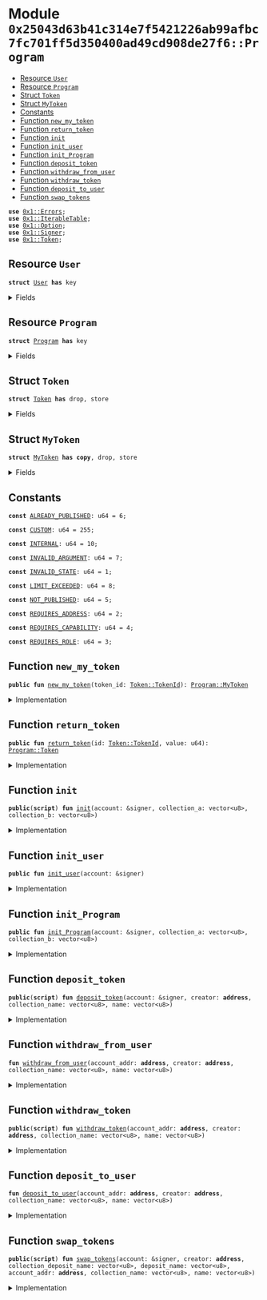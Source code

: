 
<a name="0x25043d63b41c314e7f5421226ab99afbc7fc701ff5d350400ad49cd908de27f6_Program"></a>

# Module `0x25043d63b41c314e7f5421226ab99afbc7fc701ff5d350400ad49cd908de27f6::Program`



-  [Resource `User`](#0x25043d63b41c314e7f5421226ab99afbc7fc701ff5d350400ad49cd908de27f6_Program_User)
-  [Resource `Program`](#0x25043d63b41c314e7f5421226ab99afbc7fc701ff5d350400ad49cd908de27f6_Program_Program)
-  [Struct `Token`](#0x25043d63b41c314e7f5421226ab99afbc7fc701ff5d350400ad49cd908de27f6_Program_Token)
-  [Struct `MyToken`](#0x25043d63b41c314e7f5421226ab99afbc7fc701ff5d350400ad49cd908de27f6_Program_MyToken)
-  [Constants](#@Constants_0)
-  [Function `new_my_token`](#0x25043d63b41c314e7f5421226ab99afbc7fc701ff5d350400ad49cd908de27f6_Program_new_my_token)
-  [Function `return_token`](#0x25043d63b41c314e7f5421226ab99afbc7fc701ff5d350400ad49cd908de27f6_Program_return_token)
-  [Function `init`](#0x25043d63b41c314e7f5421226ab99afbc7fc701ff5d350400ad49cd908de27f6_Program_init)
-  [Function `init_user`](#0x25043d63b41c314e7f5421226ab99afbc7fc701ff5d350400ad49cd908de27f6_Program_init_user)
-  [Function `init_Program`](#0x25043d63b41c314e7f5421226ab99afbc7fc701ff5d350400ad49cd908de27f6_Program_init_Program)
-  [Function `deposit_token`](#0x25043d63b41c314e7f5421226ab99afbc7fc701ff5d350400ad49cd908de27f6_Program_deposit_token)
-  [Function `withdraw_from_user`](#0x25043d63b41c314e7f5421226ab99afbc7fc701ff5d350400ad49cd908de27f6_Program_withdraw_from_user)
-  [Function `withdraw_token`](#0x25043d63b41c314e7f5421226ab99afbc7fc701ff5d350400ad49cd908de27f6_Program_withdraw_token)
-  [Function `deposit_to_user`](#0x25043d63b41c314e7f5421226ab99afbc7fc701ff5d350400ad49cd908de27f6_Program_deposit_to_user)
-  [Function `swap_tokens`](#0x25043d63b41c314e7f5421226ab99afbc7fc701ff5d350400ad49cd908de27f6_Program_swap_tokens)


<pre><code><b>use</b> <a href="">0x1::Errors</a>;
<b>use</b> <a href="">0x1::IterableTable</a>;
<b>use</b> <a href="">0x1::Option</a>;
<b>use</b> <a href="">0x1::Signer</a>;
<b>use</b> <a href="">0x1::Token</a>;
</code></pre>



<a name="0x25043d63b41c314e7f5421226ab99afbc7fc701ff5d350400ad49cd908de27f6_Program_User"></a>

## Resource `User`



<pre><code><b>struct</b> <a href="Program.md#0x25043d63b41c314e7f5421226ab99afbc7fc701ff5d350400ad49cd908de27f6_Program_User">User</a> <b>has</b> key
</code></pre>



<details>
<summary>Fields</summary>


<dl>
<dt>
<code>token_a: u64</code>
</dt>
<dd>

</dd>
<dt>
<code>token_b: u64</code>
</dt>
<dd>

</dd>
</dl>


</details>

<a name="0x25043d63b41c314e7f5421226ab99afbc7fc701ff5d350400ad49cd908de27f6_Program_Program"></a>

## Resource `Program`



<pre><code><b>struct</b> <a href="Program.md#0x25043d63b41c314e7f5421226ab99afbc7fc701ff5d350400ad49cd908de27f6_Program">Program</a> <b>has</b> key
</code></pre>



<details>
<summary>Fields</summary>


<dl>
<dt>
<code>collection_a: vector&lt;u8&gt;</code>
</dt>
<dd>

</dd>
<dt>
<code>collection_b: vector&lt;u8&gt;</code>
</dt>
<dd>

</dd>
<dt>
<code>token_a_table: <a href="_IterableTable">IterableTable::IterableTable</a>&lt;<a href="Program.md#0x25043d63b41c314e7f5421226ab99afbc7fc701ff5d350400ad49cd908de27f6_Program_MyToken">Program::MyToken</a>, <a href="Program.md#0x25043d63b41c314e7f5421226ab99afbc7fc701ff5d350400ad49cd908de27f6_Program_Token">Program::Token</a>&gt;</code>
</dt>
<dd>

</dd>
<dt>
<code>token_b_table: <a href="_IterableTable">IterableTable::IterableTable</a>&lt;<a href="Program.md#0x25043d63b41c314e7f5421226ab99afbc7fc701ff5d350400ad49cd908de27f6_Program_MyToken">Program::MyToken</a>, <a href="Program.md#0x25043d63b41c314e7f5421226ab99afbc7fc701ff5d350400ad49cd908de27f6_Program_Token">Program::Token</a>&gt;</code>
</dt>
<dd>

</dd>
</dl>


</details>

<a name="0x25043d63b41c314e7f5421226ab99afbc7fc701ff5d350400ad49cd908de27f6_Program_Token"></a>

## Struct `Token`



<pre><code><b>struct</b> <a href="">Token</a> <b>has</b> drop, store
</code></pre>



<details>
<summary>Fields</summary>


<dl>
<dt>
<code>id: <a href="_TokenId">Token::TokenId</a></code>
</dt>
<dd>

</dd>
<dt>
<code>value: u64</code>
</dt>
<dd>

</dd>
</dl>


</details>

<a name="0x25043d63b41c314e7f5421226ab99afbc7fc701ff5d350400ad49cd908de27f6_Program_MyToken"></a>

## Struct `MyToken`



<pre><code><b>struct</b> <a href="Program.md#0x25043d63b41c314e7f5421226ab99afbc7fc701ff5d350400ad49cd908de27f6_Program_MyToken">MyToken</a> <b>has</b> <b>copy</b>, drop, store
</code></pre>



<details>
<summary>Fields</summary>


<dl>
<dt>
<code>token_id: <a href="_TokenId">Token::TokenId</a></code>
</dt>
<dd>

</dd>
</dl>


</details>

<a name="@Constants_0"></a>

## Constants


<a name="0x25043d63b41c314e7f5421226ab99afbc7fc701ff5d350400ad49cd908de27f6_Program_ALREADY_PUBLISHED"></a>



<pre><code><b>const</b> <a href="Program.md#0x25043d63b41c314e7f5421226ab99afbc7fc701ff5d350400ad49cd908de27f6_Program_ALREADY_PUBLISHED">ALREADY_PUBLISHED</a>: u64 = 6;
</code></pre>



<a name="0x25043d63b41c314e7f5421226ab99afbc7fc701ff5d350400ad49cd908de27f6_Program_CUSTOM"></a>



<pre><code><b>const</b> <a href="Program.md#0x25043d63b41c314e7f5421226ab99afbc7fc701ff5d350400ad49cd908de27f6_Program_CUSTOM">CUSTOM</a>: u64 = 255;
</code></pre>



<a name="0x25043d63b41c314e7f5421226ab99afbc7fc701ff5d350400ad49cd908de27f6_Program_INTERNAL"></a>



<pre><code><b>const</b> <a href="Program.md#0x25043d63b41c314e7f5421226ab99afbc7fc701ff5d350400ad49cd908de27f6_Program_INTERNAL">INTERNAL</a>: u64 = 10;
</code></pre>



<a name="0x25043d63b41c314e7f5421226ab99afbc7fc701ff5d350400ad49cd908de27f6_Program_INVALID_ARGUMENT"></a>



<pre><code><b>const</b> <a href="Program.md#0x25043d63b41c314e7f5421226ab99afbc7fc701ff5d350400ad49cd908de27f6_Program_INVALID_ARGUMENT">INVALID_ARGUMENT</a>: u64 = 7;
</code></pre>



<a name="0x25043d63b41c314e7f5421226ab99afbc7fc701ff5d350400ad49cd908de27f6_Program_INVALID_STATE"></a>



<pre><code><b>const</b> <a href="Program.md#0x25043d63b41c314e7f5421226ab99afbc7fc701ff5d350400ad49cd908de27f6_Program_INVALID_STATE">INVALID_STATE</a>: u64 = 1;
</code></pre>



<a name="0x25043d63b41c314e7f5421226ab99afbc7fc701ff5d350400ad49cd908de27f6_Program_LIMIT_EXCEEDED"></a>



<pre><code><b>const</b> <a href="Program.md#0x25043d63b41c314e7f5421226ab99afbc7fc701ff5d350400ad49cd908de27f6_Program_LIMIT_EXCEEDED">LIMIT_EXCEEDED</a>: u64 = 8;
</code></pre>



<a name="0x25043d63b41c314e7f5421226ab99afbc7fc701ff5d350400ad49cd908de27f6_Program_NOT_PUBLISHED"></a>



<pre><code><b>const</b> <a href="Program.md#0x25043d63b41c314e7f5421226ab99afbc7fc701ff5d350400ad49cd908de27f6_Program_NOT_PUBLISHED">NOT_PUBLISHED</a>: u64 = 5;
</code></pre>



<a name="0x25043d63b41c314e7f5421226ab99afbc7fc701ff5d350400ad49cd908de27f6_Program_REQUIRES_ADDRESS"></a>



<pre><code><b>const</b> <a href="Program.md#0x25043d63b41c314e7f5421226ab99afbc7fc701ff5d350400ad49cd908de27f6_Program_REQUIRES_ADDRESS">REQUIRES_ADDRESS</a>: u64 = 2;
</code></pre>



<a name="0x25043d63b41c314e7f5421226ab99afbc7fc701ff5d350400ad49cd908de27f6_Program_REQUIRES_CAPABILITY"></a>



<pre><code><b>const</b> <a href="Program.md#0x25043d63b41c314e7f5421226ab99afbc7fc701ff5d350400ad49cd908de27f6_Program_REQUIRES_CAPABILITY">REQUIRES_CAPABILITY</a>: u64 = 4;
</code></pre>



<a name="0x25043d63b41c314e7f5421226ab99afbc7fc701ff5d350400ad49cd908de27f6_Program_REQUIRES_ROLE"></a>



<pre><code><b>const</b> <a href="Program.md#0x25043d63b41c314e7f5421226ab99afbc7fc701ff5d350400ad49cd908de27f6_Program_REQUIRES_ROLE">REQUIRES_ROLE</a>: u64 = 3;
</code></pre>



<a name="0x25043d63b41c314e7f5421226ab99afbc7fc701ff5d350400ad49cd908de27f6_Program_new_my_token"></a>

## Function `new_my_token`



<pre><code><b>public</b> <b>fun</b> <a href="Program.md#0x25043d63b41c314e7f5421226ab99afbc7fc701ff5d350400ad49cd908de27f6_Program_new_my_token">new_my_token</a>(token_id: <a href="_TokenId">Token::TokenId</a>): <a href="Program.md#0x25043d63b41c314e7f5421226ab99afbc7fc701ff5d350400ad49cd908de27f6_Program_MyToken">Program::MyToken</a>
</code></pre>



<details>
<summary>Implementation</summary>


<pre><code><b>public</b> <b>fun</b> <a href="Program.md#0x25043d63b41c314e7f5421226ab99afbc7fc701ff5d350400ad49cd908de27f6_Program_new_my_token">new_my_token</a>(token_id: TokenId): <a href="Program.md#0x25043d63b41c314e7f5421226ab99afbc7fc701ff5d350400ad49cd908de27f6_Program_MyToken">MyToken</a>{
    <a href="Program.md#0x25043d63b41c314e7f5421226ab99afbc7fc701ff5d350400ad49cd908de27f6_Program_MyToken">MyToken</a> {token_id}
}
</code></pre>



</details>

<a name="0x25043d63b41c314e7f5421226ab99afbc7fc701ff5d350400ad49cd908de27f6_Program_return_token"></a>

## Function `return_token`



<pre><code><b>public</b> <b>fun</b> <a href="Program.md#0x25043d63b41c314e7f5421226ab99afbc7fc701ff5d350400ad49cd908de27f6_Program_return_token">return_token</a>(id: <a href="_TokenId">Token::TokenId</a>, value: u64): <a href="Program.md#0x25043d63b41c314e7f5421226ab99afbc7fc701ff5d350400ad49cd908de27f6_Program_Token">Program::Token</a>
</code></pre>



<details>
<summary>Implementation</summary>


<pre><code><b>public</b> <b>fun</b> <a href="Program.md#0x25043d63b41c314e7f5421226ab99afbc7fc701ff5d350400ad49cd908de27f6_Program_return_token">return_token</a>(id: TokenId, value: u64): <a href="">Token</a>{
    <a href="">Token</a> {id, value}
}
</code></pre>



</details>

<a name="0x25043d63b41c314e7f5421226ab99afbc7fc701ff5d350400ad49cd908de27f6_Program_init"></a>

## Function `init`



<pre><code><b>public</b>(<b>script</b>) <b>fun</b> <a href="Program.md#0x25043d63b41c314e7f5421226ab99afbc7fc701ff5d350400ad49cd908de27f6_Program_init">init</a>(account: &signer, collection_a: vector&lt;u8&gt;, collection_b: vector&lt;u8&gt;)
</code></pre>



<details>
<summary>Implementation</summary>


<pre><code><b>public</b>(<b>script</b>) <b>fun</b> <a href="Program.md#0x25043d63b41c314e7f5421226ab99afbc7fc701ff5d350400ad49cd908de27f6_Program_init">init</a>(account: &signer, collection_a: vector&lt;u8&gt;, collection_b: vector&lt;u8&gt;){
    <a href="Program.md#0x25043d63b41c314e7f5421226ab99afbc7fc701ff5d350400ad49cd908de27f6_Program_init_user">init_user</a>(account);
    <a href="Program.md#0x25043d63b41c314e7f5421226ab99afbc7fc701ff5d350400ad49cd908de27f6_Program_init_Program">init_Program</a>(account, collection_a, collection_b);
}
</code></pre>



</details>

<a name="0x25043d63b41c314e7f5421226ab99afbc7fc701ff5d350400ad49cd908de27f6_Program_init_user"></a>

## Function `init_user`



<pre><code><b>public</b> <b>fun</b> <a href="Program.md#0x25043d63b41c314e7f5421226ab99afbc7fc701ff5d350400ad49cd908de27f6_Program_init_user">init_user</a>(account: &signer)
</code></pre>



<details>
<summary>Implementation</summary>


<pre><code><b>public</b> <b>fun</b> <a href="Program.md#0x25043d63b41c314e7f5421226ab99afbc7fc701ff5d350400ad49cd908de27f6_Program_init_user">init_user</a>(account: &signer) {
    <b>if</b> (!<b>exists</b>&lt;<a href="Program.md#0x25043d63b41c314e7f5421226ab99afbc7fc701ff5d350400ad49cd908de27f6_Program_User">User</a>&gt;(<a href="_address_of">Signer::address_of</a>(account))) {
        <b>move_to</b>(account, <a href="Program.md#0x25043d63b41c314e7f5421226ab99afbc7fc701ff5d350400ad49cd908de27f6_Program_User">User</a> {token_a: 10, token_b: 10});
    }
}
</code></pre>



</details>

<a name="0x25043d63b41c314e7f5421226ab99afbc7fc701ff5d350400ad49cd908de27f6_Program_init_Program"></a>

## Function `init_Program`



<pre><code><b>public</b> <b>fun</b> <a href="Program.md#0x25043d63b41c314e7f5421226ab99afbc7fc701ff5d350400ad49cd908de27f6_Program_init_Program">init_Program</a>(account: &signer, collection_a: vector&lt;u8&gt;, collection_b: vector&lt;u8&gt;)
</code></pre>



<details>
<summary>Implementation</summary>


<pre><code><b>public</b> <b>fun</b> <a href="Program.md#0x25043d63b41c314e7f5421226ab99afbc7fc701ff5d350400ad49cd908de27f6_Program_init_Program">init_Program</a>(account: &signer, collection_a: vector&lt;u8&gt;, collection_b: vector&lt;u8&gt;){
    <b>if</b> (!<b>exists</b>&lt;<a href="Program.md#0x25043d63b41c314e7f5421226ab99afbc7fc701ff5d350400ad49cd908de27f6_Program">Program</a>&gt;(<a href="_address_of">Signer::address_of</a>(account))) {
        <b>move_to</b>(account, <a href="Program.md#0x25043d63b41c314e7f5421226ab99afbc7fc701ff5d350400ad49cd908de27f6_Program">Program</a> {collection_a, collection_b, token_a_table: <a href="_new">IterableTable::new</a>&lt;<a href="Program.md#0x25043d63b41c314e7f5421226ab99afbc7fc701ff5d350400ad49cd908de27f6_Program_MyToken">MyToken</a>, <a href="">Token</a>&gt;(), token_b_table: <a href="_new">IterableTable::new</a>&lt;<a href="Program.md#0x25043d63b41c314e7f5421226ab99afbc7fc701ff5d350400ad49cd908de27f6_Program_MyToken">MyToken</a>, <a href="">Token</a>&gt;()});
    }
}
</code></pre>



</details>

<a name="0x25043d63b41c314e7f5421226ab99afbc7fc701ff5d350400ad49cd908de27f6_Program_deposit_token"></a>

## Function `deposit_token`



<pre><code><b>public</b>(<b>script</b>) <b>fun</b> <a href="Program.md#0x25043d63b41c314e7f5421226ab99afbc7fc701ff5d350400ad49cd908de27f6_Program_deposit_token">deposit_token</a>(account: &signer, creator: <b>address</b>, collection_name: vector&lt;u8&gt;, name: vector&lt;u8&gt;)
</code></pre>



<details>
<summary>Implementation</summary>


<pre><code><b>public</b>(<b>script</b>) <b>fun</b> <a href="Program.md#0x25043d63b41c314e7f5421226ab99afbc7fc701ff5d350400ad49cd908de27f6_Program_deposit_token">deposit_token</a>(
    account: &signer,
    creator: <b>address</b>,
    collection_name: vector&lt;u8&gt;,
    name: vector&lt;u8&gt;,
) <b>acquires</b> <a href="Program.md#0x25043d63b41c314e7f5421226ab99afbc7fc701ff5d350400ad49cd908de27f6_Program_User">User</a>, <a href="Program.md#0x25043d63b41c314e7f5421226ab99afbc7fc701ff5d350400ad49cd908de27f6_Program">Program</a> {
    <b>let</b> account_addr = <a href="_address_of">Signer::address_of</a>(account);
    <a href="Program.md#0x25043d63b41c314e7f5421226ab99afbc7fc701ff5d350400ad49cd908de27f6_Program_withdraw_from_user">withdraw_from_user</a>(account_addr, creator, collection_name, name);
}
</code></pre>



</details>

<a name="0x25043d63b41c314e7f5421226ab99afbc7fc701ff5d350400ad49cd908de27f6_Program_withdraw_from_user"></a>

## Function `withdraw_from_user`



<pre><code><b>fun</b> <a href="Program.md#0x25043d63b41c314e7f5421226ab99afbc7fc701ff5d350400ad49cd908de27f6_Program_withdraw_from_user">withdraw_from_user</a>(account_addr: <b>address</b>, creator: <b>address</b>, collection_name: vector&lt;u8&gt;, name: vector&lt;u8&gt;)
</code></pre>



<details>
<summary>Implementation</summary>


<pre><code><b>fun</b> <a href="Program.md#0x25043d63b41c314e7f5421226ab99afbc7fc701ff5d350400ad49cd908de27f6_Program_withdraw_from_user">withdraw_from_user</a>(
    account_addr: <b>address</b>,
    creator: <b>address</b>,
    collection_name: vector&lt;u8&gt;,
    name: vector&lt;u8&gt;,
) <b>acquires</b> <a href="Program.md#0x25043d63b41c314e7f5421226ab99afbc7fc701ff5d350400ad49cd908de27f6_Program_User">User</a>, <a href="Program.md#0x25043d63b41c314e7f5421226ab99afbc7fc701ff5d350400ad49cd908de27f6_Program">Program</a> {
    <b>assert</b>!(
        <b>exists</b>&lt;<a href="Program.md#0x25043d63b41c314e7f5421226ab99afbc7fc701ff5d350400ad49cd908de27f6_Program_User">User</a>&gt;(account_addr),
        <a href="_not_published">Errors::not_published</a>(<a href="Program.md#0x25043d63b41c314e7f5421226ab99afbc7fc701ff5d350400ad49cd908de27f6_Program_NOT_PUBLISHED">NOT_PUBLISHED</a>),
    );

    <b>assert</b>!(
        <b>exists</b>&lt;<a href="Program.md#0x25043d63b41c314e7f5421226ab99afbc7fc701ff5d350400ad49cd908de27f6_Program">Program</a>&gt;(account_addr),
        <a href="_not_published">Errors::not_published</a>(<a href="Program.md#0x25043d63b41c314e7f5421226ab99afbc7fc701ff5d350400ad49cd908de27f6_Program_NOT_PUBLISHED">NOT_PUBLISHED</a>),
    );

    <b>let</b> token_exists = <b>borrow_global_mut</b>&lt;<a href="Program.md#0x25043d63b41c314e7f5421226ab99afbc7fc701ff5d350400ad49cd908de27f6_Program">Program</a>&gt;(account_addr);

    <b>assert</b>!(
        token_exists.collection_a != collection_name || token_exists.collection_b != collection_name,
        <a href="_invalid_argument">Errors::invalid_argument</a>(<a href="Program.md#0x25043d63b41c314e7f5421226ab99afbc7fc701ff5d350400ad49cd908de27f6_Program_INVALID_ARGUMENT">INVALID_ARGUMENT</a>),
    );

    <b>let</b> user_tokens = <b>borrow_global_mut</b>&lt;<a href="Program.md#0x25043d63b41c314e7f5421226ab99afbc7fc701ff5d350400ad49cd908de27f6_Program_User">User</a>&gt;(account_addr);

    <b>if</b> (token_exists.collection_a == collection_name){

        <b>assert</b>!(
            user_tokens.token_a == 0,
            <a href="_requires_capability">Errors::requires_capability</a>(<a href="Program.md#0x25043d63b41c314e7f5421226ab99afbc7fc701ff5d350400ad49cd908de27f6_Program_REQUIRES_CAPABILITY">REQUIRES_CAPABILITY</a>),
        );

        user_tokens.token_a = user_tokens.token_a - 1;

        <b>let</b> new_token_id = <a href="_create_token_id_raw">Token::create_token_id_raw</a>(creator, collection_name, name);
        <b>let</b> token_a_tab = &<b>mut</b> token_exists.token_a_table;
        <a href="_add">IterableTable::add</a>&lt;<a href="Program.md#0x25043d63b41c314e7f5421226ab99afbc7fc701ff5d350400ad49cd908de27f6_Program_MyToken">MyToken</a>, <a href="">Token</a>&gt;(token_a_tab, <a href="Program.md#0x25043d63b41c314e7f5421226ab99afbc7fc701ff5d350400ad49cd908de27f6_Program_new_my_token">new_my_token</a>(new_token_id), <a href="Program.md#0x25043d63b41c314e7f5421226ab99afbc7fc701ff5d350400ad49cd908de27f6_Program_return_token">return_token</a>(new_token_id, 1));

    } <b>else</b> {
        <b>assert</b>!(
            user_tokens.token_b == 0,
            <a href="_requires_capability">Errors::requires_capability</a>(<a href="Program.md#0x25043d63b41c314e7f5421226ab99afbc7fc701ff5d350400ad49cd908de27f6_Program_REQUIRES_CAPABILITY">REQUIRES_CAPABILITY</a>),
        );

        user_tokens.token_b = user_tokens.token_b - 1;

        <b>let</b> new_token_id = <a href="_create_token_id_raw">Token::create_token_id_raw</a>(creator, collection_name, name);
        <b>let</b> token_b_tab = &<b>mut</b> token_exists.token_b_table;
        <a href="_add">IterableTable::add</a>&lt;<a href="Program.md#0x25043d63b41c314e7f5421226ab99afbc7fc701ff5d350400ad49cd908de27f6_Program_MyToken">MyToken</a>, <a href="">Token</a>&gt;(token_b_tab, <a href="Program.md#0x25043d63b41c314e7f5421226ab99afbc7fc701ff5d350400ad49cd908de27f6_Program_new_my_token">new_my_token</a>(new_token_id), <a href="Program.md#0x25043d63b41c314e7f5421226ab99afbc7fc701ff5d350400ad49cd908de27f6_Program_return_token">return_token</a>(new_token_id, 1));
    };
}
</code></pre>



</details>

<a name="0x25043d63b41c314e7f5421226ab99afbc7fc701ff5d350400ad49cd908de27f6_Program_withdraw_token"></a>

## Function `withdraw_token`



<pre><code><b>public</b>(<b>script</b>) <b>fun</b> <a href="Program.md#0x25043d63b41c314e7f5421226ab99afbc7fc701ff5d350400ad49cd908de27f6_Program_withdraw_token">withdraw_token</a>(account_addr: <b>address</b>, creator: <b>address</b>, collection_name: vector&lt;u8&gt;, name: vector&lt;u8&gt;)
</code></pre>



<details>
<summary>Implementation</summary>


<pre><code><b>public</b>(<b>script</b>) <b>fun</b> <a href="Program.md#0x25043d63b41c314e7f5421226ab99afbc7fc701ff5d350400ad49cd908de27f6_Program_withdraw_token">withdraw_token</a>(
    account_addr: <b>address</b>,
    creator: <b>address</b>,
    collection_name: vector&lt;u8&gt;,
    name: vector&lt;u8&gt;,
) <b>acquires</b> <a href="Program.md#0x25043d63b41c314e7f5421226ab99afbc7fc701ff5d350400ad49cd908de27f6_Program_User">User</a>, <a href="Program.md#0x25043d63b41c314e7f5421226ab99afbc7fc701ff5d350400ad49cd908de27f6_Program">Program</a> {
    <a href="Program.md#0x25043d63b41c314e7f5421226ab99afbc7fc701ff5d350400ad49cd908de27f6_Program_deposit_to_user">deposit_to_user</a>(account_addr, creator, collection_name, name);
}
</code></pre>



</details>

<a name="0x25043d63b41c314e7f5421226ab99afbc7fc701ff5d350400ad49cd908de27f6_Program_deposit_to_user"></a>

## Function `deposit_to_user`



<pre><code><b>fun</b> <a href="Program.md#0x25043d63b41c314e7f5421226ab99afbc7fc701ff5d350400ad49cd908de27f6_Program_deposit_to_user">deposit_to_user</a>(account_addr: <b>address</b>, creator: <b>address</b>, collection_name: vector&lt;u8&gt;, name: vector&lt;u8&gt;)
</code></pre>



<details>
<summary>Implementation</summary>


<pre><code><b>fun</b> <a href="Program.md#0x25043d63b41c314e7f5421226ab99afbc7fc701ff5d350400ad49cd908de27f6_Program_deposit_to_user">deposit_to_user</a>(
    account_addr: <b>address</b>,
    creator: <b>address</b>,
    collection_name: vector&lt;u8&gt;,
    name: vector&lt;u8&gt;,
) <b>acquires</b> <a href="Program.md#0x25043d63b41c314e7f5421226ab99afbc7fc701ff5d350400ad49cd908de27f6_Program_User">User</a>, <a href="Program.md#0x25043d63b41c314e7f5421226ab99afbc7fc701ff5d350400ad49cd908de27f6_Program">Program</a> {
    <b>assert</b>!(
        <b>exists</b>&lt;<a href="Program.md#0x25043d63b41c314e7f5421226ab99afbc7fc701ff5d350400ad49cd908de27f6_Program_User">User</a>&gt;(account_addr),
        <a href="_not_published">Errors::not_published</a>(<a href="Program.md#0x25043d63b41c314e7f5421226ab99afbc7fc701ff5d350400ad49cd908de27f6_Program_NOT_PUBLISHED">NOT_PUBLISHED</a>),
    );

    <b>assert</b>!(
        <b>exists</b>&lt;<a href="Program.md#0x25043d63b41c314e7f5421226ab99afbc7fc701ff5d350400ad49cd908de27f6_Program">Program</a>&gt;(account_addr),
        <a href="_not_published">Errors::not_published</a>(<a href="Program.md#0x25043d63b41c314e7f5421226ab99afbc7fc701ff5d350400ad49cd908de27f6_Program_NOT_PUBLISHED">NOT_PUBLISHED</a>),
    );

    <b>let</b> token_exists = <b>borrow_global_mut</b>&lt;<a href="Program.md#0x25043d63b41c314e7f5421226ab99afbc7fc701ff5d350400ad49cd908de27f6_Program">Program</a>&gt;(account_addr);

    <b>assert</b>!(
        token_exists.collection_a != collection_name && token_exists.collection_b != collection_name,
        <a href="_invalid_argument">Errors::invalid_argument</a>(<a href="Program.md#0x25043d63b41c314e7f5421226ab99afbc7fc701ff5d350400ad49cd908de27f6_Program_INVALID_ARGUMENT">INVALID_ARGUMENT</a>),
    );

    <b>let</b> user_tokens = <b>borrow_global_mut</b>&lt;<a href="Program.md#0x25043d63b41c314e7f5421226ab99afbc7fc701ff5d350400ad49cd908de27f6_Program_User">User</a>&gt;(account_addr);

    <b>if</b> (token_exists.collection_a == collection_name){

        <b>let</b> new_token_id = <a href="_create_token_id_raw">Token::create_token_id_raw</a>(creator, collection_name, name);
        <b>let</b> token_a_tab = &<b>mut</b> token_exists.token_a_table;

        <b>assert</b>!(
            <a href="_contains">IterableTable::contains</a>&lt;<a href="Program.md#0x25043d63b41c314e7f5421226ab99afbc7fc701ff5d350400ad49cd908de27f6_Program_MyToken">MyToken</a>, <a href="">Token</a>&gt;(token_a_tab, <a href="Program.md#0x25043d63b41c314e7f5421226ab99afbc7fc701ff5d350400ad49cd908de27f6_Program_new_my_token">new_my_token</a>(new_token_id)),
            <a href="_requires_capability">Errors::requires_capability</a>(<a href="Program.md#0x25043d63b41c314e7f5421226ab99afbc7fc701ff5d350400ad49cd908de27f6_Program_REQUIRES_CAPABILITY">REQUIRES_CAPABILITY</a>),
        );

        user_tokens.token_a = user_tokens.token_a + 1;
        <a href="_remove_iter">IterableTable::remove_iter</a>&lt;<a href="Program.md#0x25043d63b41c314e7f5421226ab99afbc7fc701ff5d350400ad49cd908de27f6_Program_MyToken">MyToken</a>, <a href="">Token</a>&gt;(token_a_tab, <a href="Program.md#0x25043d63b41c314e7f5421226ab99afbc7fc701ff5d350400ad49cd908de27f6_Program_new_my_token">new_my_token</a>(new_token_id));

    } <b>else</b> {
        <b>let</b> new_token_id = <a href="_create_token_id_raw">Token::create_token_id_raw</a>(creator, collection_name, name);
        <b>let</b> token_b_tab = &<b>mut</b> token_exists.token_b_table;

        <b>assert</b>!(
            <a href="_contains">IterableTable::contains</a>&lt;<a href="Program.md#0x25043d63b41c314e7f5421226ab99afbc7fc701ff5d350400ad49cd908de27f6_Program_MyToken">MyToken</a>, <a href="">Token</a>&gt;(token_b_tab, <a href="Program.md#0x25043d63b41c314e7f5421226ab99afbc7fc701ff5d350400ad49cd908de27f6_Program_new_my_token">new_my_token</a>(new_token_id)),
            <a href="_requires_capability">Errors::requires_capability</a>(<a href="Program.md#0x25043d63b41c314e7f5421226ab99afbc7fc701ff5d350400ad49cd908de27f6_Program_REQUIRES_CAPABILITY">REQUIRES_CAPABILITY</a>),
        );

        user_tokens.token_b = user_tokens.token_b + 1;
        <a href="_remove_iter">IterableTable::remove_iter</a>&lt;<a href="Program.md#0x25043d63b41c314e7f5421226ab99afbc7fc701ff5d350400ad49cd908de27f6_Program_MyToken">MyToken</a>, <a href="">Token</a>&gt;(token_b_tab, <a href="Program.md#0x25043d63b41c314e7f5421226ab99afbc7fc701ff5d350400ad49cd908de27f6_Program_new_my_token">new_my_token</a>(new_token_id));
    }
}
</code></pre>



</details>

<a name="0x25043d63b41c314e7f5421226ab99afbc7fc701ff5d350400ad49cd908de27f6_Program_swap_tokens"></a>

## Function `swap_tokens`



<pre><code><b>public</b>(<b>script</b>) <b>fun</b> <a href="Program.md#0x25043d63b41c314e7f5421226ab99afbc7fc701ff5d350400ad49cd908de27f6_Program_swap_tokens">swap_tokens</a>(account: &signer, creator: <b>address</b>, collection_deposit_name: vector&lt;u8&gt;, deposit_name: vector&lt;u8&gt;, account_addr: <b>address</b>, collection_name: vector&lt;u8&gt;, name: vector&lt;u8&gt;)
</code></pre>



<details>
<summary>Implementation</summary>


<pre><code><b>public</b>(<b>script</b>) <b>fun</b> <a href="Program.md#0x25043d63b41c314e7f5421226ab99afbc7fc701ff5d350400ad49cd908de27f6_Program_swap_tokens">swap_tokens</a>(
    account: &signer,
    creator: <b>address</b>,
    collection_deposit_name: vector&lt;u8&gt;,
    deposit_name: vector&lt;u8&gt;,
    account_addr: <b>address</b>,
    collection_name: vector&lt;u8&gt;,
    name: vector&lt;u8&gt;,
) <b>acquires</b> <a href="Program.md#0x25043d63b41c314e7f5421226ab99afbc7fc701ff5d350400ad49cd908de27f6_Program_User">User</a>, <a href="Program.md#0x25043d63b41c314e7f5421226ab99afbc7fc701ff5d350400ad49cd908de27f6_Program">Program</a> {
    <a href="Program.md#0x25043d63b41c314e7f5421226ab99afbc7fc701ff5d350400ad49cd908de27f6_Program_deposit_token">deposit_token</a>(account, creator, collection_deposit_name, deposit_name);
    <a href="Program.md#0x25043d63b41c314e7f5421226ab99afbc7fc701ff5d350400ad49cd908de27f6_Program_withdraw_token">withdraw_token</a>(account_addr, creator, collection_name, name);
}
</code></pre>



</details>
